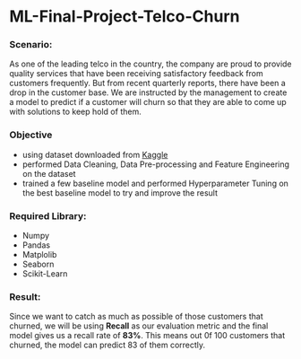 # ML-Final-Project-Telco-Churn
### Scenario:
As one of the leading telco in the country, the company are proud to provide quality services that have been receiving satisfactory feedback from customers frequently. But from recent quarterly reports, there have been a drop in the customer base.
We are instructed by the management to create a model to predict if a customer will churn so that they are able to come up with solutions to keep hold of them.
### Objective
- using dataset downloaded from [Kaggle](https://www.kaggle.com/blastchar/telco-customer-churn/code)
- performed Data Cleaning, Data Pre-processing and Feature Engineering on the dataset
- trained a few baseline model and performed Hyperparameter Tuning on the best baseline model to try and improve the result
### Required Library:
- Numpy
- Pandas
- Matplolib
- Seaborn
- Scikit-Learn
### Result:
Since we want to catch as much as possible of those customers that churned, we will be using **Recall** as our evaluation metric and the final model gives us a recall rate of **83%**.
This means out 0f 100 customers that churned, the model can predict 83 of them correctly.
